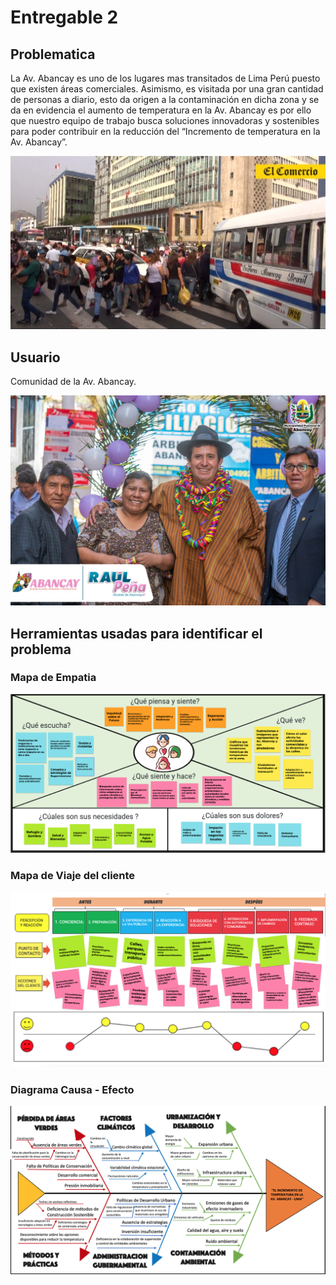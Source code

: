 <h1>Entregable 2</h1>
<h2>Problematica</h2>
<p>La Av. Abancay es uno de los lugares mas transitados de Lima Perú puesto que existen áreas comerciales. Asimismo, es visitada por una gran cantidad de personas a diario, esto da origen a la contaminación en dicha zona y se da en evidencia el aumento de temperatura en la Av. Abancay es por ello que nuestro equipo de trabajo busca soluciones innovadoras y sostenibles para poder contribuir en la reducción del “Incremento de temperatura en la Av. Abancay”.</p>
<img src="../../Imagenes/I_E_2/lima-27.webp">
<h2>Usuario</h2>

<p>Comunidad de la Av. Abancay.</p>

<img src="../../Imagenes/I_E_2/jjj.jpeg" width=600px>
<h2>Herramientas usadas para identificar el problema</h2>
<h3>Mapa de Empatia</h3>
<img src="../../Imagenes/I_E_2/empatia.png">
<h3>Mapa de Viaje del cliente</h3>
<img src="../../Imagenes/I_E_2/journey.png">
<h3>Diagrama Causa - Efecto </h3>
<img src="../../Imagenes/I_E_2/Espina.png">